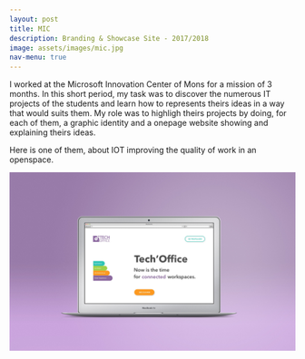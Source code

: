 ```yaml
---
layout: post
title: MIC
description: Branding & Showcase Site - 2017/2018
image: assets/images/mic.jpg
nav-menu: true
---
```


I worked at the Microsoft Innovation Center of Mons for a mission of 3 months. In this short period, my task was to discover the numerous IT projects of the students and learn how to represents theirs ideas in a way that would suits them.
My role was to highligh theirs projects by doing, for each of them, a graphic identity and a onepage website showing and explaining theirs ideas.

Here is one of them, about IOT improving the quality of work in an openspace.

![alt text](assets/images/mic-1.jpg "Tech Office")

